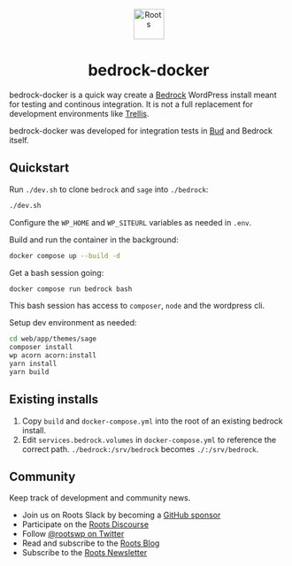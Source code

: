 <p align="center">
  <a href="https://roots.io/">
    <img alt="Roots" src="https://cdn.roots.io/app/uploads/logo-roots.svg" height="55">
  </a>
</p>
<h1 align="center"><strong>bedrock-docker</strong></h1>

bedrock-docker is a quick way create a [Bedrock](https://github.com/roots/bedrock/) WordPress install meant for testing and continous integration. It is not a full replacement for development environments like [Trellis](https://github.com/roots/trellis).

bedrock-docker was developed for integration tests in [Bud](https://github.com/roots/bud) and Bedrock itself.

## Quickstart

Run `./dev.sh` to clone `bedrock` and `sage` into `./bedrock`:

```sh
./dev.sh
```

Configure the `WP_HOME` and `WP_SITEURL` variables as needed in `.env`.

Build and run the container in the background:

```sh
docker compose up --build -d
```

Get a bash session going:

```sh
docker compose run bedrock bash
```

This bash session has access to `composer`, `node` and the wordpress cli.

Setup dev environment as needed:

```sh
cd web/app/themes/sage
composer install
wp acorn acorn:install
yarn install
yarn build
```

## Existing installs

1. Copy `build` and `docker-compose.yml` into the root of an existing bedrock install.
2. Edit `services.bedrock.volumes` in `docker-compose.yml` to reference the correct path. `./bedrock:/srv/bedrock` becomes `./:/srv/bedrock`.

## Community

Keep track of development and community news.

- Join us on Roots Slack by becoming a [GitHub
  sponsor](https://github.com/sponsors/roots)
- Participate on the [Roots Discourse](https://discourse.roots.io/)
- Follow [@rootswp on Twitter](https://twitter.com/rootswp)
- Read and subscribe to the [Roots Blog](https://roots.io/blog/)
- Subscribe to the [Roots Newsletter](https://roots.io/subscribe/)
